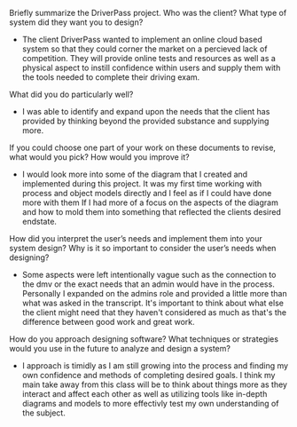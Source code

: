 Briefly summarize the DriverPass project. Who was the client? What type of system did they want you to design?

- The client DriverPass wanted to implement an online cloud based system so that they could corner the market on a percieved lack of competition.
They will provide online tests and resources as well as a physical aspect to instill confidence within users and supply them with the tools needed to complete their driving exam.

What did you do particularly well?

- I was able to identify and expand upon the needs that the client has provided by thinking beyond the provided substance and supplying more. 

If you could choose one part of your work on these documents to revise, what would you pick? How would you improve it?

- I would look more into some of the diagram that I created and implemented during this project. It was my first time working with process and object models directly and I feel
as if I could have done more with them If I had more of a focus on the aspects of the diagram and how to mold them into something that reflected the clients desired endstate.

How did you interpret the user’s needs and implement them into your system design? Why is it so important to consider the user’s needs when designing?

-  Some aspects were left intentionally vague such as the connection to the dmv or the exact needs that an admin would have in the process. Personally I expanded on the admins role
and provided a little more than what was asked in the transcript. It's important to think about what else the client might need that they haven't considered as much as that's the difference between good work and great work. 

How do you approach designing software? What techniques or strategies would you use in the future to analyze and design a system?

- I approach is timidly as I am still growing into the process and finding my own confidence and methods of completing desired goals. I think my main take away from this class will be to think about things more
as they interact and affect each other as well as utilizing tools like in-depth diagrams and models to more effectivly test my own understanding of the subject. 
